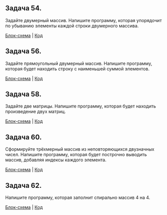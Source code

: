 ## Задача 54. 
Задайте двумерный массив. Напишите программу, которая упорядочит по убыванию элементы каждой строки двумерного массива.

[Блок-схема](Task54/diagram.drawio.png) | [Код](Task54/Program.cs)

## Задача 56. 
Задайте прямоугольный двумерный массив. Напишите программу, которая будет находить строку с наименьшей суммой элементов.

[Блок-схема](Task56/diagram.drawio.png) | [Код](Task56/Program.cs)

## Задача 58. 
Задайте две матрицы. Напишите программу, которая будет находить произведение двух матриц.

[Блок-схема](Task6/diagram.drawio.png) | [Код](Task6/Program.cs)

## Задача 60. 
Сформируйте трёхмерный массив из неповторяющихся двузначных чисел. Напишите программу, которая будет построчно выводить массив, добавляя индексы каждого элемента.

[Блок-схема](Task60/diagram.drawio.png) | [Код](Task60/Program.cs)

## Задача 62. 
Напишите программу, которая заполнит спирально массив 4 на 4.

[Блок-схема](Task62/diagram.drawio.png) | [Код](Task62/Program.cs)